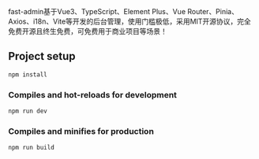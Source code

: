 fast-admin基于Vue3、TypeScript、Element Plus、Vue Router、Pinia、Axios、i18n、Vite等开发的后台管理，使用门槛极低，采用MIT开源协议，完全免费开源且终生免费，可免费用于商业项目等场景！

## Project setup

```bash
npm install
```

### Compiles and hot-reloads for development

```bash
npm run dev
```

### Compiles and minifies for production

```bash
npm run build
```

